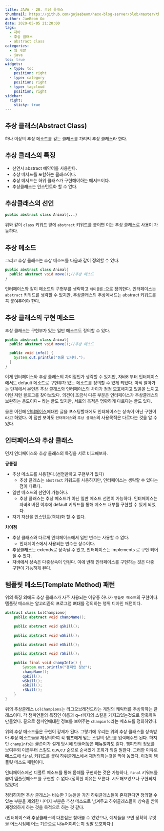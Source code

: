 ```yaml
---
title: JAVA - 20. 추상 클래스
thumbnail: https://github.com/gojaebeom/hexo-blog-server/blob/master/themes/icarus/source/images/%EC%9E%90%EB%B0%94/java-thumbnail.jpg?raw=true
author: JaeBeom Go
date: 2020-05-05 21:20:00
tags:
  - 자바
  - 추상 클래스
  - abstract class
categories:
  - 웹 개발
  - java
toc: true
widgets:
  - type: toc
    position: right
  - type: category
    position: right
  - type: tagcloud
    position: right
sidebar:
  right:
    sticky: true
---
```


## 추상 클래스(Abstract Class)
하나 이상의 추상 메소드를 갖는 클래스를 가리켜 추상 클래스라 한다.<!-- more -->

## 추상 클래스의 특징
- 선언시 abstract 예약어를 사용한다.
- 추상 메서드를 포함하는 클래스이다.
- 추상 메서드는 하위 클래스가 구현해야하는 메서드이다.
- 추상클래스는 인스턴트화 할 수 없다.

## 추상클래스의 선언
```java
public abstract class Animal{...}
```
위와 같이 `class` 키워드 앞에 `abstract` 키워드를 붙이면 이는 추상 클래스로 사용이 가능하다. 

## 추상 메소드
그리고 추상 클래스는 추상 메소드를 다음과 같이 정의할 수 있다.
```java
public abstract class Animal{
  public abstract void move();//추상 메소드
}
```
인터페이스와 같이 메소드의 구현부를 생략하고 `세미클론;`으로 정의한다. 인터페이스는 `abstract` 키워드를 생략할 수 있지만, 추상클래스의 추상메서드는 abstract 키워드를 꼭 붙여주어야 한다. 

## 추상 클래스의 구현 메소드
추상 클래스는 구현부가 있는 일반 메소드도 정의할 수 있다.
```java
public abstract class Animal{
  public abstract void move();//추상 메소드

  public void info() {
    System.out.println("동물 입니다.");
  }
}
```
이게 인터페이스와 추상 클래스의 차이점인가 생각할 수 있지만, 자바8 부터 인터페이스에서도 default 메소드로 구현부가 있는 메소드를 정의할 수 있게 되었다. 아직 알아가는 단계에서 본인은 추상 클래스와 인터페이스의 차이가 점점 모호해지고 있음을 느끼고 이런 저런 블로그를 찾아보았다. 의견이 조금식 다른 부분은 인터페이스가 추상클래스의 보완하는 용도이다~ 라는 글도 있지만, 서로의 목적은 명확하게 다르다는 글도 있다.

물론 이전에 [인터페이스](http://localhost:4000/2020/05/04/java/JAVA-19-%EC%9D%B8%ED%84%B0%ED%8E%98%EC%9D%B4%EC%8A%A4/#%EC%9D%B8%ED%84%B0%ED%8E%98%EC%9D%B4%EC%8A%A4%EB%9E%80)에대한 글을 포스팅할때에도 인터페이스는 상속이 아닌 구현이라고 하였다. 이 점만 보아도 `인터페이스`와 `추상 클래스`의 사용목적은 다르다는 것을 알 수 있다. 

## 인터페이스와 추상 클래스
먼저 인터페이스와 추상 클래스의 특징을 서로 비교해보자.

**공통점**
- 추상 메소드를 사용한다.(선언만하고 구현부가 없다)
  - 추상 클래스는 `abstract` 키워드를 사용하지만, 인터페이스는 생략할 수 있다는 점이 다르다.
- 일반 메소드의 선언이 가능하다.
  - 추상 클래스는 추상 메소드가 아닌 일반 메소드 선언이 가능하다. 인터페이스는 자바8 버전 이후에 default 키워드를 통해 메소드 내부를 구현할 수 있게 되었다.
- 자기 자신을 인스턴트(객체)화 할 수 없다.

**차이점**
- 추상 클래스와 다르게 인터페이스에서 일반 변수는 사용할 수 없다.
  - 인터페이스에서 사용되는 변수는 상수이다.
- 추상클래스는 extends로 상속될 수 있고, 인터페이스는 implements 로 구현 되어질 수 있다.
- 자바에서 상속은 다중상속이 안된다. 이에 반해 인터페이스를 구현하는 것은 다중 구현이 가능하게 된다.

## 템플릿 메소드(Template Method) 패턴
위의 특징 외에도 추상 클래스가 자주 사용되는 이유중 하나가 `템플릿 메소드`의 구현이다. 템플릿 메소드는 알고리즘의 프로그램 뼈대를 정의하는 행위 디자인 패턴이다.

```java
abstract class LolChampions{
	public abstract void champName();
	
	public abstract void qSkill();
	
	public abstract void wSkill();
	
	public abstract void eSkill();
	
	public abstract void rSkill();
	
	public final void champInfo() {
		System.out.println("챔피언 정보");
		champName();
		qSkill();
		wSkill();
		eSkill();
		rSkill();
	}
}
```
위의 추상클래스 `LolChampions`는 리그오브레전드라는 게임의 캐릭터를 추상화하는 클래스이다. 각 챔피언들의 특징인 이름과 q~r까지의 스킬을 가지고있는것으로 함축하여 만들었다. 끝으로 챔피언에대한 정보를 보여주는 `champinfo`라는 메소드를 정의하였다. 

위의 추상 메소드들은 구현이 강제가 된다. 그렇기에 우리는 위의 추상 클래스를 상속받아 추상 메소드들을 재정의하여 각 챔프에게 맞는 스킬의 정보를 입력해주면 된다. 하지만 `champInfo`는 글쓴이가 설계 당시에 만들어놓은 메뉴얼과도 같다. 챔피언의 정보를 보여주되 이름부터 스킬도 q,w,e,r 순으로 순서있게 조회가 되길 원한다. 그러한 이유로 메소드에  `final` 키워드를 붙여 하위클래스에서 재정의하는것을 막아 놓았다. 이것이 템플릿 메소드 패턴이다. 

인터페이스에선 디폴트 메소드를 통해 몸체를 구현하는 것은 가능하나, `final` 키워드를 붙여 템플릿메소드를 구현할 수 없다.(정확한 이유는 모른다. 시도해보았으나 구현되지 않았다)

정리하자면 추상 클래스는 비슷한 기능들을 가진 하위클래스들이 존재한다면 정의할 수 있는 부분을 제외한 나머지 부분은 추상 메소드로 남겨두고 하위클래스들이 상속을 받아 재정의하게 하는 것을 목적으로 하는 것 같다.

(인터페이스와 추상클래스의 다른점은 찾아볼 수 있었으나, 예제들을 보면 정확히 무엇을 어느시점에 어느 기준으로 나누어야하는지 정말 모호하다.)